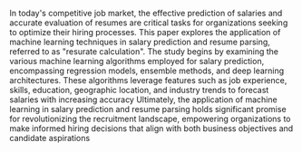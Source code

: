 In today's competitive job market, the effective prediction of salaries and 
accurate evaluation of resumes are critical tasks for organizations seeking 
to optimize their hiring processes. This paper explores the application of 
machine learning techniques in salary prediction and resume parsing, 
referred to as "resurate calculation". 
The study begins by examining the various machine learning algorithms 
employed for salary prediction, encompassing regression models, 
ensemble methods, and deep learning architectures. These algorithms 
leverage features such as job experience, skills, education, geographic 
location, and industry trends to forecast salaries with increasing accuracy 
Ultimately, the application of machine learning in salary prediction and resume 
parsing holds significant promise for revolutionizing the recruitment 
landscape, empowering organizations to make informed hiring decisions that align with 
both business objectives and candidate aspirations
